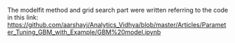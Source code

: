 The modelfit method and grid search part were written referring to the code in this link:
https://github.com/aarshayj/Analytics_Vidhya/blob/master/Articles/Parameter_Tuning_GBM_with_Example/GBM%20model.ipynb


